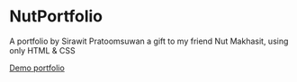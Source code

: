 # NutPortfolio
 A portfolio by Sirawit Pratoomsuwan a gift to my friend Nut Makhasit, using only HTML & CSS

[Demo portfolio](https://nutmakhasit.netlify.com)
